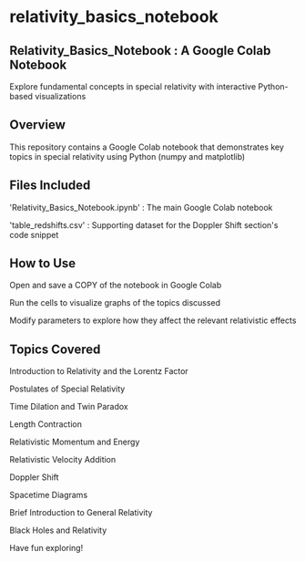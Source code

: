 # relativity_basics_notebook

## Relativity_Basics_Notebook : A Google Colab Notebook
Explore fundamental concepts in special relativity with interactive Python-based visualizations

## Overview
This repository contains a Google Colab notebook that demonstrates key topics in special relativity using Python (numpy and matplotlib)

## Files Included
'Relativity_Basics_Notebook.ipynb' : The main Google Colab notebook

'table_redshifts.csv' : Supporting dataset for the Doppler Shift section's code snippet

## How to Use
Open and save a COPY of the notebook in Google Colab

Run the cells to visualize graphs of the topics discussed

Modify parameters to explore how they affect the relevant relativistic effects

## Topics Covered
Introduction to Relativity and the Lorentz Factor

Postulates of Special Relativity

Time Dilation and Twin Paradox

Length Contraction

Relativistic Momentum and Energy

Relativistic Velocity Addition

Doppler Shift

Spacetime Diagrams

Brief Introduction to General Relativity

Black Holes and Relativity



Have fun exploring!
